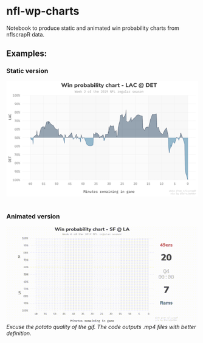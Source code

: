 # nfl-wp-charts
Notebook to produce static and animated win probability charts from nflscrapR data.

## Examples:

### Static version
![Static](example_static.png)
<br>
<br>

### Animated version
![Animated](example.gif)
*Excuse the potato quality of the gif. The code outputs .mp4 files with better definition.*
